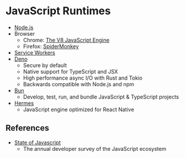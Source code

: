 # JavaScript Runtimes

- [Node.js](https://nodejs.org/en)
- Browser
  - Chrome: [The V8 JavaScript Engine](https://nodejs.org/en/learn/getting-started/the-v8-javascript-engine)
  - Firefox: [SpiderMonkey](https://spidermonkey.dev/)
- [Service Workers](https://workers.js.org/)
- [Deno](https://deno.com/)
  - Secure by default
  - Native support for TypeScript and JSX
  - High performance async I/O with Rust and Tokio
  - Backwards compatible with Node.js and npm
- [Bun](https://bun.sh/)
  - Develop, test, run, and bundle JavaScript & TypeScript projects
- [Hermes](https://hermesengine.dev/)
  - JavaScript engine optimized for React Native

## References

- [State of Javascript](https://stateofjs.com/en-US)
  - The annual developer survey of the JavaScript ecosystem
